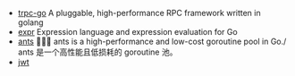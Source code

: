 - [trpc-go](https://github.com/trpc-group/trpc-go)
  A pluggable, high-performance RPC framework written in golang
- [expr](https://github.com/expr-lang/expr)
  Expression language and expression evaluation for Go
- [ants](https://github.com/panjf2000/ants)
  🐜🐜🐜 ants is a high-performance and low-cost goroutine pool in Go./ ants 是一个高性能且低损耗的 goroutine 池。
- [jwt](https://github.com/golang-jwt/jwt)
